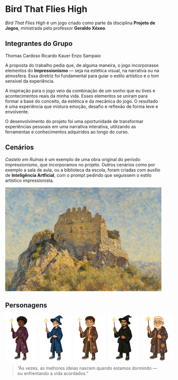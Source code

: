 # Bird That Flies High

*Bird That Flies High* é um jogo criado como parte da disciplina **Projeto de Jogos**, ministrada pelo professor **Geraldo Xéxeo**.

## Integrantes do Grupo

Thomas Cardoso
Ricardo Kauer
Enzo Sampaio

A proposta do trabalho pedia que, de alguma maneira, o jogo incorporasse elementos do **Impressionismo** — seja na estética visual, na narrativa ou na atmosfera. Essa diretriz foi fundamental para guiar o estilo artístico e o tom sensível da experiência.

A inspiração para o jogo veio da combinação de um sonho que eu tives e acontecimentos reais da minha vida. Esses elementos se uniram para formar a base do conceito, da estética e da mecânica do jogo. O resultado é uma experiência que mistura emoção, desafio e reflexão de forma leve e envolvente.

O desenvolvimento do projeto foi uma oportunidade de transformar experiências pessoais em uma narrativa interativa, utilizando as ferramentas e conhecimentos adquiridos ao longo do curso.


## Cenários 
*Castelo em Ruínas* é um exemplo de uma obra original do período impressionismo, que incorporamos no projeto. Outros cenários como por exemplo a sala de aula, ou a biblioteca da escola, foram criadas com auxílio de **Inteligência Artficial**, com o prompt pedindo que seguissem o estilo artístico impressionista.

![castelo em ruínas](castelo_em_ruinas.png)

## Personagens

<div style="display: flex; gap: 10px;">
  <img src="thomas_sf.png" alt="Thomas" width="20%" />
  <img src="auak_sf.png" alt="Auak" width="20%" />
  <img src="rickauer_sf.png" alt="Rickauer" width="20%" />
  <img src="Pagesh.png" alt="Pagesh" width="20%" />
  <img src="xexas.png" alt="Xexas" width="20%" />
</div>




> “Às vezes, as melhores ideias nascem quando estamos dormindo — ou enfrentando a vida acordados.”

